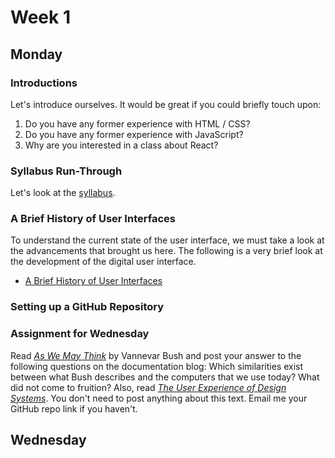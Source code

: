 # Week 1

## Monday

### Introductions

Let's introduce ourselves. It would be great if you could briefly touch upon:

1. Do you have any former experience with HTML / CSS?
1. Do you have any former experience with JavaScript?
1. Why are you interested in a class about React?

### Syllabus Run-Through

Let's look at the [syllabus](http://ima.nyu.sh/reactive-user-interfaces/).

### A Brief History of User Interfaces

To understand the current state of the user interface, we must take a look at the advancements that brought us here. The following is a very brief look at the development of the digital user interface.

* [A Brief History of User Interfaces](https://docs.google.com/document/d/1skjYm0IIZ-qXItqgrBRmrR6wxg6dUn-5Tc-gng8r55E)

### Setting up a GitHub Repository

### Assignment for Wednesday

Read [_As We May Think_](<http://worrydream.com/refs/Bush%20-%20As%20We%20May%20Think%20(Life%20Magazine%209-10-1945).pdf>) by Vannevar Bush and post your answer to the following questions on the documentation blog: Which similarities exist between what Bush describes and the computers that we use today? What did not come to fruition? Also, read [_The User Experience of Design Systems_](https://runemadsen.com/talks/uxcampcph/). You don't need to post anything about this text. Email me your GitHub repo link if you haven't.

## Wednesday
